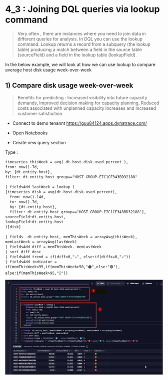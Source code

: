 # 4_3 : Joining DQL queries via lookup command

> Very often , there are instances where you need to join data in different queries for analysis. 
> In DQL you can use the lookup command. Lookup returns a record from a subquery (the lookup table) producing a match between a field in the source table (sourceField) and a field in the lookup table (lookupField).

In the below example, we will look at how we can use lookup to compare average host disk usage week-over-week

## 1) Compare disk usage week-over-week

> Benefits for predicting : Increased visibility into future capacity demands, Improved decision making for capacity planning, Reduced costs associated with unplanned capacity increases and Increased customer satisfaction. 

- Connect to demo tenannt https://guu84124.apps.dynatrace.com/

 - Open Notebooks
 - Create new query section

Type : 
```
timeseries thisWeek = avg( dt.host.disk.used.percent ),
from: now()-7d,
by: {dt.entity.host},
filter: dt.entity.host_group=="HOST_GROUP-E7C1CF343BD32188"

| fieldsAdd lastWeek = lookup (
[timeseries disk = avg(dt.host.disk.used.percent),
  from: now()-14d, 
  to: now()-7d,
  by: {dt.entity.host},
  filter: dt.entity.host_group=="HOST_GROUP-E7C1CF343BD32188"], 
sourceField:dt.entity.host, 
lookupField:dt.entity.host
)[disk]

| fields  dt.entity.host, memThisWeek = arrayAvg(thisWeek), memLastWeek = arrayAvg(lastWeek)
| fieldsAdd diff = memThisWeek- memLastWeek
| sort diff desc
| fieldsAdd trend = if(diff<0,"↘️", else:if(diff>=0,"↗️"))
| fieldsAdd indicator = if(memThisWeek<95,if(memThisWeek>50,"🟠",else:"🟢"), else:if(memThisWeek>95,"🔴"))
```

!["query"](https://github.com/hakansuku/D1APACTraining/blob/main/images/DQL/lookup.png?raw=true)
